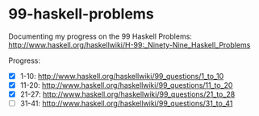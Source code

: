 99-haskell-problems
===================

Documenting my progress on the 99 Haskell Problems:
http://www.haskell.org/haskellwiki/H-99:_Ninety-Nine_Haskell_Problems

Progress:
- [x] 1-10: http://www.haskell.org/haskellwiki/99_questions/1_to_10
- [x] 11-20: http://www.haskell.org/haskellwiki/99_questions/11_to_20
- [x] 21-27: http://www.haskell.org/haskellwiki/99_questions/21_to_28
- [ ] 31-41: http://www.haskell.org/haskellwiki/99_questions/31_to_41

